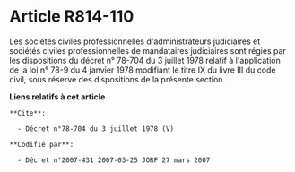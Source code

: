 # Article R814-110

Les sociétés civiles professionnelles d'administrateurs judiciaires et sociétés civiles professionnelles de mandataires
judiciaires sont régies par les dispositions du décret n° 78-704 du 3 juillet 1978 relatif à l'application de la loi n° 78-9
du 4 janvier 1978 modifiant le titre IX du livre III du code civil, sous réserve des dispositions de la présente section.

**Liens relatifs à cet article**

	**Cite**:

	  - Décret n°78-704 du 3 juillet 1978 (V)

	**Codifié par**:

	  - Décret n°2007-431 2007-03-25 JORF 27 mars 2007
